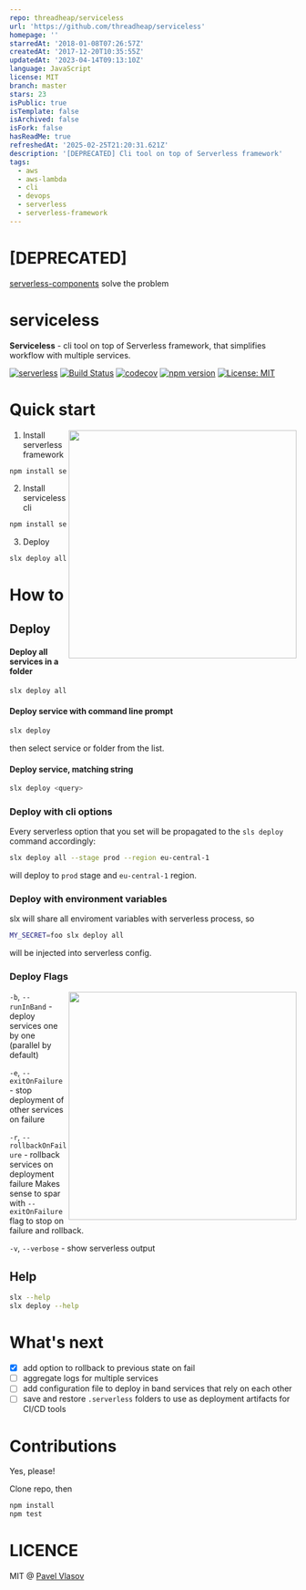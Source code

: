 ```yaml
---
repo: threadheap/serviceless
url: 'https://github.com/threadheap/serviceless'
homepage: ''
starredAt: '2018-01-08T07:26:57Z'
createdAt: '2017-12-20T10:35:55Z'
updatedAt: '2023-04-14T09:13:10Z'
language: JavaScript
license: MIT
branch: master
stars: 23
isPublic: true
isTemplate: false
isArchived: false
isFork: false
hasReadMe: true
refreshedAt: '2025-02-25T21:20:31.621Z'
description: '[DEPRECATED] Cli tool on top of Serverless framework'
tags:
  - aws
  - aws-lambda
  - cli
  - devops
  - serverless
  - serverless-framework
---
```


# [DEPRECATED]
[serverless-components](https://github.com/serverless/components) solve the problem

# serviceless

**Serviceless** - cli tool on top of Serverless framework, that simplifies workflow with multiple services.

[![serverless](http://public.serverless.com/badges/v3.svg)](http://www.serverless.com)
[![Build Status](http://circleci-badges-max.herokuapp.com/img/threadheap/serviceless?token=4482e2625fab30eeca954eec94a73091532f7883)](https://circleci.com/gh/8bites/serviceless) [![codecov](https://codecov.io/gh/8bites/serviceless/branch/master/graph/badge.svg)](https://codecov.io/gh/8bites/serviceless)
[![npm version](https://badge.fury.io/js/serviceless.svg)](https://badge.fury.io/js/serviceless)
[![License: MIT](https://img.shields.io/badge/License-MIT-brightgreen.svg)](https://opensource.org/licenses/MIT)

# Quick start

<img align="right" width="400" src="./assets/deploy_all.gif" />

1. Install serverless framework

```sh
npm install serverless -g
```

2. Install serviceless cli

```sh
npm install serviceless -g
```

3. Deploy

```sh
slx deploy all
```

# How to

## Deploy

#### Deploy all services in a folder

```sh
slx deploy all
```

#### Deploy service with command line prompt

```sh
slx deploy
```

then select service or folder from the list.

#### Deploy service, matching string

```sh
slx deploy <query>
```

### Deploy with cli options

Every serverless option that you set will be propagated to the `sls deploy` command accordingly:

```sh
slx deploy all --stage prod --region eu-central-1
```

will deploy to `prod` stage and `eu-central-1` region.

### Deploy with environment variables

slx will share all enviroment variables with serverless process, so

```sh
MY_SECRET=foo slx deploy all
```

will be injected into serverless config.

### Deploy Flags

<img align="right" width="400" src="./assets/deploy_all_verbose.gif" />

`-b`, `--runInBand` - deploy services one by one (parallel by default)

`-e`, `--exitOnFailure` - stop deployment of other services on failure

`-r`, `--rollbackOnFailure` - rollback services on deployment failure
Makes sense to spar with `--exitOnFailure` flag to stop on failure and rollback.

`-v`, `--verbose` - show serverless output

## Help

```sh
slx --help
slx deploy --help
```

# What's next

* [x] add option to rollback to previous state on fail
* [ ] aggregate logs for multiple services
* [ ] add configuration file to deploy in band services that rely on each other
* [ ] save and restore `.serverless` folders to use as deployment artifacts for CI/CD tools

# Contributions

Yes, please!

Clone repo, then

```sh
npm install
npm test
```

# LICENCE

MIT @ [Pavel Vlasov](https://github.com/pavelvlasov)
